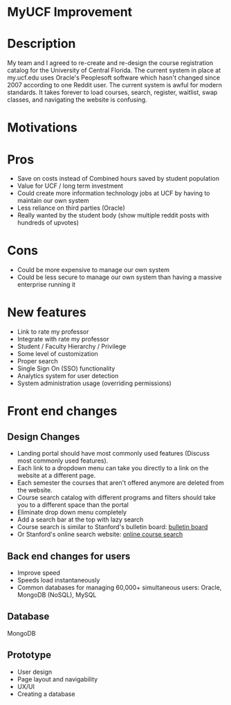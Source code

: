 # MyUCF Improvement

Description
========
My team and I agreed to re-create and re-design the course registration catalog for the University of Central Florida.
The current system in place at my.ucf.edu uses Oracle's Peoplesoft software which hasn't changed since 2007 according to one Reddit user. The current system is awful for modern standards. It takes forever to load courses, search, register, waitlist, swap classes, and navigating the website is confusing.

Motivations
=========
# Pros
- Save on costs instead of  Combined hours saved by student population
- Value for UCF / long term investment
- Could create more information technology jobs at UCF by having to maintain our own system
- Less reliance on third parties (Oracle)
- Really wanted by the student body (show multiple reddit posts with hundreds of upvotes)

# Cons
- Could be more expensive to manage our own system
- Could be less secure to manage our own system than having a massive enterprise running it

New features
=========
- Link to rate my professor
- Integrate with rate my professor
- Student / Faculty Hierarchy / Privilege
- Some level of customization
- Proper search
- Single Sign On (SSO) functionality
- Analytics system for user detection
- System administration usage (overriding permissions)

Front end changes
==============
## Design Changes
- Landing portal should have most commonly used features (Discuss most commonly used features).
- Each link to a dropdown menu can take you directly to a link on the website at a different page.
- Each semester the courses that aren't offered anymore are deleted from the website.
- Course search catalog with different programs and filters should take you to a different space than the portal
- Eliminate drop down menu completely
- Add a search bar at the top with lazy search
- Course search is similar to Stanford's bulletin board: [bulletin board](https://bulletin.stanford.edu/courses?cq=&page=1)
- Or Stanford's online search website: [online course search](https://online.stanford.edu/explore)

## Back end changes for users
- Improve speed
- Speeds load instantaneously
- Common databases for managing 60,000+ simultaneous users: Oracle, MongoDB (NoSQL), MySQL

## Database
MongoDB

## Prototype
- User design
- Page layout and navigability
- UX/UI
- Creating a database
